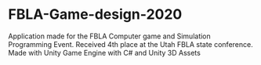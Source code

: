 # FBLA-Game-design-2020

Application made for the FBLA Computer game and Simulation Programming Event.  Received 4th place at the Utah FBLA state conference.  Made with Unity Game Engine with C# and Unity 3D Assets

